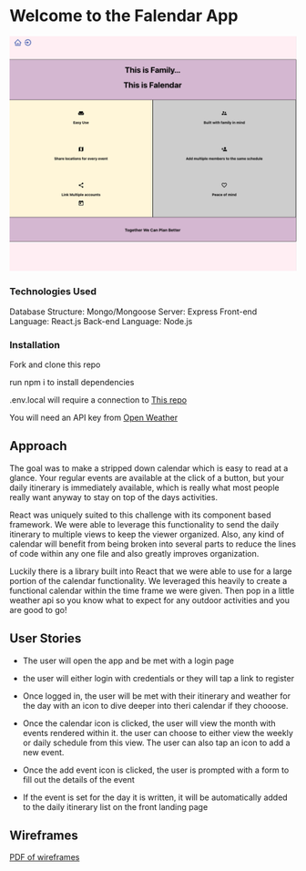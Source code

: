 # Welcome to the Falendar App

![screenshot of Falendar](public/img/FalendarScreenShot.png)

### Technologies Used
Database Structure:
    Mongo/Mongoose
Server:
    Express
Front-end Language:
    React.js
Back-end Language:
    Node.js

### Installation

Fork and clone this repo

run npm i to install dependencies

.env.local will require a connection to  [This repo](https://github.com/EllieLissner/Collab-MERN-Server)

You will need an API key from  [Open Weather](https://openweathermap.org/api)  

## Approach

The goal was to make a stripped down calendar which is easy to read at a glance. 
Your regular events are available at the click of a button, but your daily itinerary 
is immediately available, which is really what most people really want anyway to 
stay on top of the days activities. 

React was uniquely suited to this challenge with its component based framework. We 
were able to leverage this functionality to send the daily itinerary to multiple views 
to keep the viewer organized. Also, any kind of calendar will benefit from being broken 
into several parts to reduce the lines of code within any one file and also greatly 
improves organization. 

Luckily there is a library built into React that we were able to use for a large portion 
of the calendar functionality. We leveraged this heavily to create a functional calendar 
within the time frame we were given. Then pop in a little weather api so you know what to 
expect for any outdoor activities and you are good to go!

## User Stories

* The user will open the app and be met with a login page

* the user will either login with credentials or they will tap a link to register

* Once logged in, the user will be met with their itinerary and weather for the day  with 
an icon to dive deeper into theri calendar if they chooose.

* Once the calendar icon is clicked, the user will view the month with events rendered within
it. the user can choose to either view the weekly or daily schedule from this view. The user 
can also tap an icon to add a new event.

* Once the add event icon is clicked, the user is prompted with a form to fill out the 
details of the event

* If the event is set for the day it is written, it will be automatically added to the daily 
itinerary list on the front landing page

## Wireframes

[PDF of wireframes](public/img/Group7.pdf)

